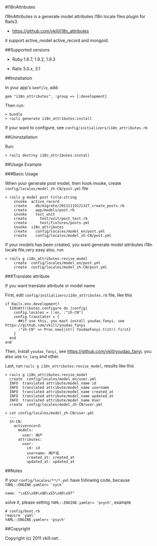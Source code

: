 #I18nAttributes

I18nAttributes is a generate model attributes I18n locale files plugin for Rails3.

* https://github.com/vkill/i18n_attributes

it support active_model active_record and mongoid.

##Supported versions

* Ruby 1.8.7, 1.9.2, 1.9.3

* Rails 3.0.x, 3.1


##Installation

In your app's `Gemfile`, add:

    gem "i18n_attributes", :group => [:development]

Then run:

    > bundle
    > rails generate i18n_attributes:install

If your want to configure, see `config/initializers/i18n_attributes.rb`


##Uninstallation

Run:

    > rails destroy i18n_attributes:install


##Usage Example

###Basic Usage

When your generate post model, then hook invoke, create `config/locales/model_zh-CN/post.yml` file

    > rails g model post title:string
        invoke  active_record
        create    db/migrate/20111119121327_create_posts.rb
        create    app/models/post.rb
        invoke    test_unit
        create      test/unit/post_test.rb
        create      test/fixtures/posts.yml
        invoke  i18n_attributes
        create    config/locales/model_en/post.yml
        create    config/locales/model_zh-CN/post.yml

If your models has been created, you want generate model attributes i18n locale file,very easy also, run

    > rails g i18n_attributes:revise_model
        create  config/locales/model_en/post.yml
        create  config/locales/model_zh-CN/post.yml

###Translate attribute

If you want translate attribute or model name

First, edit `config/initializers/i18n_attributes.rb` file, like this

    if Rails.env.development?
      I18nAttributes.configure do |config|
        config.locales = [:en, :"zh-CN"]
        config.translator = {
          ##if use this, you mast install youdao_fanyi, see https://github.com/vkill/youdao_fanyi
          :"zh-CN" => Proc.new{|str| YoudaoFanyi.t(str).first}
        }
      end
    end

Then, install `youdao_fanyi`, see https://github.com/vkill/youdao_fanyi. you also use `to_lang` and other.

Last, run `rails g i18n_attributes:revise_model`, results like this

    > rails g i18n_attributes:revise_model
      create  config/locales/model_en/user.yml
      INFO  translated attribute/model_name id
      INFO  translated attribute/model_name username
      INFO  translated attribute/model_name created_at
      INFO  translated attribute/model_name updated_at
      INFO  translated attribute/model_name User
      create  config/locales/model_zh-CN/user.yml

    > cat config/locales/model_zh-CN/user.yml
      ---
      zh-CN:
        activerecord:
          models:
            user: 用户
          attributes:
            user:
              id: id
              username: 用户名
              created_at: created_at
              updated_at: updated_at


##Notes

If your `config/locales/**/*.yml` have following code, because `YAML::ENGINE.yamler= 'syck'`

    name: "\xE5\x90\x8D\xE5\xAD\x97"

solve it, please setting `YAML::ENGINE.yamler= 'psych'`, example

    # config/boot.rb
    require 'yaml'
    YAML::ENGINE.yamler= 'psych'



##Copyright

Copyright (c) 2011 vkill.net .

